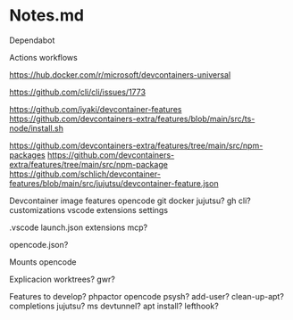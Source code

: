 # Notes.md

Dependabot

Actions workflows

https://hub.docker.com/r/microsoft/devcontainers-universal

https://github.com/cli/cli/issues/1773

https://github.com/iyaki/devcontainer-features
https://github.com/devcontainers-extra/features/blob/main/src/ts-node/install.sh

https://github.com/devcontainers-extra/features/tree/main/src/npm-packages
https://github.com/devcontainers-extra/features/tree/main/src/npm-package
https://github.com/schlich/devcontainer-features/blob/main/src/jujutsu/devcontainer-feature.json

Devcontainer
    image
    features
        opencode
        git
        docker
        jujutsu?
        gh cli?
    customizations
        vscode
            extensions
            settings

.vscode
    launch.json
    extensions
    mcp?

opencode.json?

Mounts
    opencode


Explicacion worktrees?
gwr?




Features to develop?
    phpactor
    opencode
    psysh?
    add-user?
    clean-up-apt?
    completions
    jujutsu?
    ms devtunnel?
    apt install?
    lefthook?

